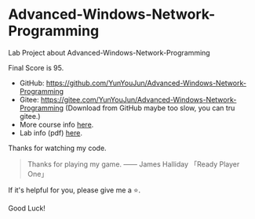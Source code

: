 # Advanced-Windows-Network-Programming

Lab Project about Advanced-Windows-Network-Programming

Final Score is 95.

- GitHub: <https://github.com/YunYouJun/Advanced-Windows-Network-Programming>
- Gitee: <https://gitee.com/YunYouJun/Advanced-Windows-Network-Programming> (Download from GitHub maybe too slow, you can tru gitee.)
- More course info [here](https://www.yuque.com/docs/share/6bd74b45-db62-4263-b5a9-66de0df119e2?#).
- Lab info (pdf) [here](https://www.yuque.com/docs/share/2dea520d-e5c9-4b47-9d21-1a24c7d3a4e4).

Thanks for watching my code.

> Thanks for playing my game. —— James Halliday 「Ready Player One」

If it's helpful for you, please give me a ⭐.

Good Luck!
